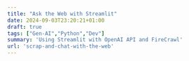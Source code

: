 ```yaml
---
title: "Ask the Web with Streamlit"
date: 2024-09-03T23:20:21+01:00
draft: true
tags: ["Gen-AI","Python","Dev"]
summary: 'Using Streamlit with OpenAI API and FireCrawl'
url: 'scrap-and-chat-with-the-web'
---
```


